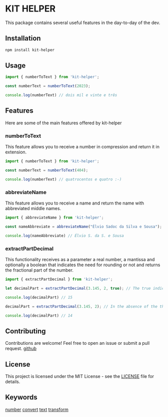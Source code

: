 # KIT HELPER

This package contains several useful features in the day-to-day of the dev.

## Installation

```bash
npm install kit-helper
```


## Usage

```typescript
import { numberToText } from 'kit-helper';

const numberText = numberToText(2023);

console.log(numberText) // dois mil e vinte e três
```

## Features

Here are some of the main features offered by kit-helper

### numberToText

This feature allows you to receive a number in compression and return it in extension.

```typescript
import { numberToText } from 'kit-helper';

const numberText = numberToText(404);

console.log(numberText) // quatrocentos e quatro :-)
```
### abbreviateName

This feature allows you to receive a name and return the name with abbreviated middle names.


```typescript
import { abbreviateName } from 'kit-helper';

const nameAbbreviate = abbreviateName("Élvio Sadoc da Silva e Sousa");

console.log(nameAbbreviate) // Élvio S. da S. e Sousa
```

### extractPartDecimal

This functionality receives as a parameter a real number, a mantissa and optionally a boolean that 
indicates the need for rounding or not and returns the fractional part of the number.

```typescript
import { extractPartDecimal } from 'kit-helper';

let decimalPart = extractPartDecimal(3.145, 2, true); // The true indicates that we want to round

console.log(decimalPart) // 15

decimalPart = extractPartDecimal(3.145, 2); // In the absence of the third parameter, it is understood that you do not want to round

console.log(decimalPart) // 14
```

## Contributing

Contributions are welcome! Feel free to open an issue or submit a pull request. [github](https://github.com/ManuelismoXp/kit-helper)


## License

This project is licensed under the MIT License - see the [LICENSE](https://opensource.org/license/mit/) file for details.

## Keywords

[number](https://www.npmjs.com/search?q=keywords:number) [convert](https://www.npmjs.com/search?q=keywords:convert) [text](https://www.npmjs.com/search?q=keywords:text) [transform](https://www.npmjs.com/search?q=keywords:transform)